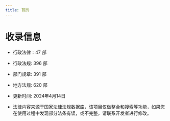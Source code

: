 ```yaml
---
title: 首页
---
```


# 收录信息



 - 行政法律：47 部
 - 行政法规: 396 部 
 - 部门规章: 391 部
 - 地方法规: 620 部



 - 更新时间: 2024年4月14日 
 - 法律内容来源于国家法律法规数据库，该项目仅做整合和搜索等功能，如果您在使用过程中发现部分法条有误，或不完整，请联系开发者进行修改。


